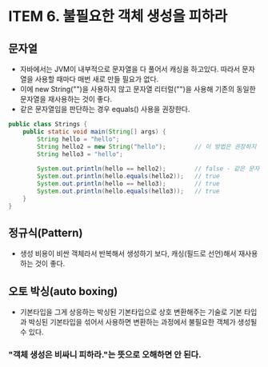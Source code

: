 # ITEM 6. 불필요한 객체 생성을 피하라 

## 문자열

- 자바에서는 JVM이 내부적으로 문자열을 다 풀어서 캐싱을 하고있다. 따라서 문자열을 사용할 때마다 매번 새로 만들 필요가 없다.
- 이에 new String("")을 사용하지 않고 문자열 리터럴("")을 사용해 기존의 동일한 문자열을 재사용하는 것이 좋다.
- 같은 문자열임을 판단하는 경우 equals() 사용을 권장한다.
```java
public class Strings { 
    public static void main(String[] args) {
        String hello = "hello";
        String hello2 = new String("hello");        // 이 방법은 권장하지 않음.
        String hello3 = "hello";
    
        System.out.println(hello == hello2);        // false - 같은 문자열임에도 불구하고 인스턴스가 다르기 때문에 false로 나온다
        System.out.println(hello.equals(hello2));   // true
        System.out.println(hello == hello3);        // true
        System.out.println(hello.equals(hello3));   // true
    }
}
```

## 정규식(Pattern)
- 생성 비용이 비싼 객체라서 반복해서 생성하기 보다, 캐싱(필드로 선언)해서 재사용하는 것이 좋다.

## 오토 박싱(auto boxing)
- 기본타입을 그게 상응하는 박싱된 기본타입으로 상호 변환해주는 기술로 기본 타입과 박싱된 기본타입을 섞어서 사용하면 변환하는 과정에서 불필요한 객체가 생성될 수 있다.

### **"객체 생성은 비싸니 피하라."는 뜻으로 오해하면 안 된다.**